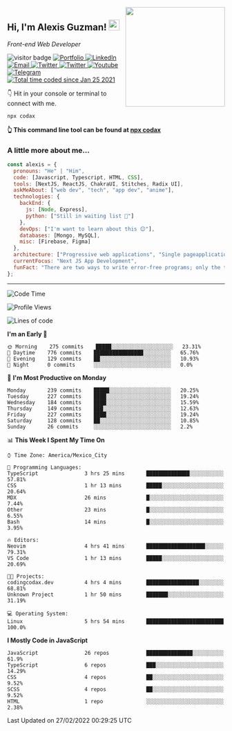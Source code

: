 <img align='right' src="https://media.giphy.com/media/M9gbBd9nbDrOTu1Mqx/giphy.gif" width="230">
<h2>Hi, I'm Alexis Guzman! <img src="https://media.giphy.com/media/hvRJCLFzcasrR4ia7z/giphy.gif" width="25px"></h2>
<p><em>Front-end Web Developer</em></p>

<p>
  <img src="https://visitor-badge.glitch.me/badge?page_id=a12989x.a12989x&left_color=black&right_color=gray" alt="visitor badge"/>
  <a href='https://www.codingcodax.dev/' target='_blank'>
    <img alt='Portfolio' src='https://img.shields.io/badge/Portfolio-black?logo=vercel&style=flat-square'>
  </a>
  <a href='https://linkedin.com/in/codax/' target='_blank'>
    <img alt='LinkedIn' src='https://img.shields.io/badge/LinkedIn-black?logo=LinkedIn&style=flat-square'>
  </a>
  <a href='mailto:codaxtech@gmail.com' target='_blank'>
    <img alt='Email' src='https://img.shields.io/badge/Email-black?logo=Gmail&style=flat-square'>
  </a>
  <a href='https://twitter.com/codingcodax' target='_blank'>
    <img alt='Twitter' src='https://img.shields.io/badge/Twitter-black?logo=Twitter&style=flat-square'>
  </a>
  <a href='https://www.instagram.com/codingcodax/' target='_blank'>
    <img alt='Twitter' src='https://img.shields.io/badge/Instagram-black?logo=Instagram&style=flat-square'>
  </a>
  <a href='https://www.youtube.com/channel/UCMY0GhV1HuX4XdbgalC77VQ' target='_blank'>
    <img alt='Youtube' src='https://img.shields.io/badge/YouTube-black?logo=Youtube&style=flat-square'>
  </a>
  <a href='https://t.me/codingcodax' target='_blank'>
    <img alt='Telegram' src='https://img.shields.io/badge/Telegram-black?logo=Telegram&logoColor=ffffff&style=flat-square'>
  </a>
  <a href="https://wakatime.com/@65506d37-b2cc-4c1c-b25b-e690d9d35fd3">
    <img src="https://wakatime.com/badge/user/65506d37-b2cc-4c1c-b25b-e690d9d35fd3.svg" alt="Total time coded since Jan 25 2021" />
  </a>
</p>

👇 Hit in your console or terminal to connect with me.

```bash
npx codax
```
**👆 This command line tool can be found at [npx codax](https://github.com/a12989x/npx-codax)**

<h3>A little more about me...</h3>

```javascript
const alexis = {
  pronouns: "He" | "Him",
  code: [Javascript, Typescript, HTML, CSS],
  tools: [NextJS, ReactJS, ChakraUI, Stitches, Radix UI],
  askMeAbout: ["web dev", "tech", "app dev", "anime"],
  technologies: {
    backEnd: {
      js: [Node, Express],
      python: ["Still in waiting list 🥲"]
    },
    devOps: ["I'm want to learn about this 😊"],
    databases: [Mongo, MySQL],
    misc: [Firebase, Figma]
  },
  architecture: ["Progressive web applications", "Single pageapplications"],
  currentFocus: "Next JS App Development",
  funFact: "There are two ways to write error-free programs; only the third one works"
};
```

---

<!--START_SECTION:waka-->
![Code Time](http://img.shields.io/badge/Code%20Time-677%20hrs%2023%20mins-blue)

![Profile Views](http://img.shields.io/badge/Profile%20Views-8-blue)

![Lines of code](https://img.shields.io/badge/From%20Hello%20World%20I%27ve%20Written-1%20Million%20lines%20of%20code-blue)

**I'm an Early 🐤** 

```text
🌞 Morning    275 commits    █████░░░░░░░░░░░░░░░░░░░░   23.31% 
🌆 Daytime    776 commits    ████████████████░░░░░░░░░   65.76% 
🌃 Evening    129 commits    ██░░░░░░░░░░░░░░░░░░░░░░░   10.93% 
🌙 Night      0 commits      ░░░░░░░░░░░░░░░░░░░░░░░░░   0.0%

```
📅 **I'm Most Productive on Monday** 

```text
Monday       239 commits    █████░░░░░░░░░░░░░░░░░░░░   20.25% 
Tuesday      227 commits    ████░░░░░░░░░░░░░░░░░░░░░   19.24% 
Wednesday    184 commits    ████░░░░░░░░░░░░░░░░░░░░░   15.59% 
Thursday     149 commits    ███░░░░░░░░░░░░░░░░░░░░░░   12.63% 
Friday       227 commits    ████░░░░░░░░░░░░░░░░░░░░░   19.24% 
Saturday     128 commits    ██░░░░░░░░░░░░░░░░░░░░░░░   10.85% 
Sunday       26 commits     ░░░░░░░░░░░░░░░░░░░░░░░░░   2.2%

```


📊 **This Week I Spent My Time On** 

```text
⌚︎ Time Zone: America/Mexico_City

💬 Programming Languages: 
TypeScript               3 hrs 25 mins       ██████████████░░░░░░░░░░░   57.81% 
CSS                      1 hr 13 mins        █████░░░░░░░░░░░░░░░░░░░░   20.64% 
MDX                      26 mins             █░░░░░░░░░░░░░░░░░░░░░░░░   7.44% 
Other                    23 mins             █░░░░░░░░░░░░░░░░░░░░░░░░   6.55% 
Bash                     14 mins             █░░░░░░░░░░░░░░░░░░░░░░░░   3.95%

🔥 Editors: 
Neovim                   4 hrs 41 mins       ███████████████████░░░░░░   79.31% 
VS Code                  1 hr 13 mins        █████░░░░░░░░░░░░░░░░░░░░   20.69%

🐱‍💻 Projects: 
codingcodax.dev          4 hrs 4 mins        █████████████████░░░░░░░░   68.81% 
Unknown Project          1 hr 50 mins        ███████░░░░░░░░░░░░░░░░░░   31.19%

💻 Operating System: 
Linux                    5 hrs 54 mins       █████████████████████████   100.0%

```

**I Mostly Code in JavaScript** 

```text
JavaScript               26 repos            ███████████████░░░░░░░░░░   61.9% 
TypeScript               6 repos             ███░░░░░░░░░░░░░░░░░░░░░░   14.29% 
CSS                      4 repos             ██░░░░░░░░░░░░░░░░░░░░░░░   9.52% 
SCSS                     4 repos             ██░░░░░░░░░░░░░░░░░░░░░░░   9.52% 
HTML                     1 repo              ░░░░░░░░░░░░░░░░░░░░░░░░░   2.38%

```



 Last Updated on 27/02/2022 00:29:25 UTC
<!--END_SECTION:waka-->
